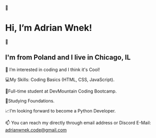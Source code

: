 👋<h1>Hi, I’m Adrian Wnek!</h1>👋

<h2>I'm from Poland and I live in Chicago, IL</h2>

<p>👀 I’m interested in coding and I think it's Cool!
  
💻My Skills: Coding Basics (HTML, CSS, JavaScript).
  
📖Full-time student at DevMountain Coding Bootcamp.
  
🌱Studying Foundations.
  
📈I’m looking forward to become a Python Developer.
  
📫 You can reach my directly through email address or Discord
E-Mail: adrianwnek.code@gmail.com
<!---
AdrianWnek/AdrianWnek is a ✨ special ✨ repository because its `README.md` (this file) appears on your GitHub profile.
You can click the Preview link to take a look at your changes.
---></p>
